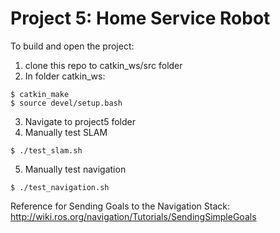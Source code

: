 # Project 5: Home Service Robot

To build and open the project: 

1. clone this repo to catkin_ws/src folder
2. In folder catkin_ws:
```
$ catkin_make
$ source devel/setup.bash
```
3. Navigate to project5 folder
4. Manually test SLAM
```
$ ./test_slam.sh
```
5. Manually test navigation
```
$ ./test_navigation.sh
```

Reference for Sending Goals to the Navigation Stack: 
http://wiki.ros.org/navigation/Tutorials/SendingSimpleGoals
